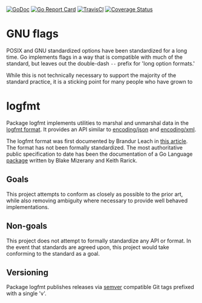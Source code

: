 [![GoDoc](https://godoc.org/github.com/go-logfmt/logfmt?status.svg)](https://godoc.org/github.com/go-logfmt/logfmt)
[![Go Report Card](https://goreportcard.com/badge/go-logfmt/logfmt)](https://goreportcard.com/report/go-logfmt/logfmt)
[![TravisCI](https://travis-ci.org/go-logfmt/logfmt.svg?branch=master)](https://travis-ci.org/go-logfmt/logfmt)
[![Coverage Status](https://coveralls.io/repos/github/go-logfmt/logfmt/badge.svg?branch=master)](https://coveralls.io/github/go-logfmt/logfmt?branch=master)

# GNU flags
POSIX and GNU standardized options have been standardized for a long time.
Go implements flags in a way that is compatible with much of the standard, but
leaves out the double-dash `--` prefix for 'long option formats.'

While this is not technically necessary to support the majority of the standard practice,
it is a sticking point for many people who have grown to

# logfmt

Package logfmt implements utilities to marshal and unmarshal data in the [logfmt
format](https://brandur.org/logfmt). It provides an API similar to
[encoding/json](http://golang.org/pkg/encoding/json/) and
[encoding/xml](http://golang.org/pkg/encoding/xml/).

The logfmt format was first documented by Brandur Leach in [this
article](https://brandur.org/logfmt). The format has not been formally
standardized. The most authoritative public specification to date has been the
documentation of a Go Language [package](http://godoc.org/github.com/kr/logfmt)
written by Blake Mizerany and Keith Rarick.

## Goals

This project attempts to conform as closely as possible to the prior art, while
also removing ambiguity where necessary to provide well behaved implementations.

## Non-goals

This project does not attempt to formally standardize any API or format. In the
event that  standards are agreed upon, this project would take conforming to the
standard as a goal.

## Versioning

Package logfmt publishes releases via [semver](http://semver.org/) compatible Git tags prefixed with a single 'v'.
